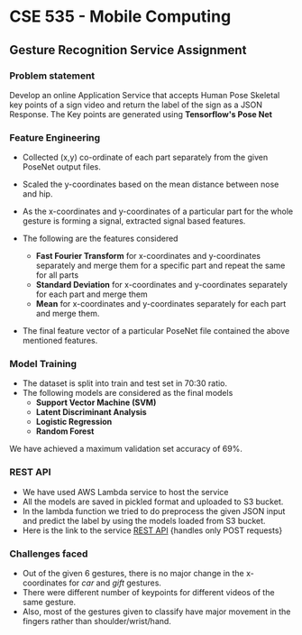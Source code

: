 # CSE 535 - Mobile Computing
## Gesture Recognition Service Assignment

### Problem statement
Develop an online Application Service that accepts Human Pose Skeletal key points of a sign video and return the label of the sign as a JSON Response.
The Key points are generated using **Tensorflow's Pose Net**

### Feature Engineering
- Collected (x,y) co-ordinate of each part separately from the given PoseNet output files.
- Scaled the y-coordinates based on the mean distance between nose and hip.
- As the x-coordinates and y-coordinates of a particular part for the whole gesture is forming a signal, extracted signal based features.
- The following are the features considered
    - **Fast Fourier Transform** for x-coordinates and y-coordinates separately and merge them for a specific part and repeat the same for all parts
    - **Standard Deviation** for x-coordinates and y-coordinates separately for each part and merge them
    - **Mean** for x-coordinates and y-coordinates separately for each part and merge them.
    
- The final feature vector of a particular PoseNet file contained the above mentioned features.

### Model Training
- The dataset is split into train and test set in 70:30 ratio.
- The following models are considered as the final models
    - **Support Vector Machine (SVM)**
    - **Latent Discriminant Analysis**
    - **Logistic Regression**
    - **Random Forest**

We have achieved a maximum validation set accuracy of 69%.

### REST API
- We have used AWS Lambda service to host the service
- All the models are saved in pickled format and uploaded to S3 bucket.
- In the lambda function we tried to do preprocess the given JSON input and predict the label by using the models loaded from S3 bucket.
- Here is the link to the service [REST API](https://tlbms0lmhg.execute-api.us-east-1.amazonaws.com/default/gesture_prediction) {handles only POST requests}


### Challenges faced
- Out of the given 6 gestures, there is no major change in the x-coordinates for *car* and *gift* gestures.
- There were different number of keypoints for different videos of the same gesture.
- Also, most of the gestures given to classify have major movement in the fingers rather than shoulder/wrist/hand.
